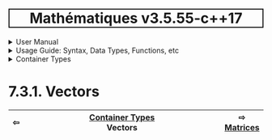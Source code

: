 <h1 style='border: 2px solid; text-align: center'>Mathématiques v3.5.55-c++17</h1>

<details>

<summary>User Manual</summary>

# [User Manual](../../../README.md)<br>
1. [About](../../../about/README.md)<br>
2. [License](../../../license/README.md)<br>
3. [Status, Release Notes & Planned Work](../../../status-release/README.md)<br>
4. [Description and Example Usage](../../../description-examples/README.md)<br>
5. [Installation](../../../installation/README.md)<br>
6. [Your First Mathématiques Project](../../../first-project/README.md)<br>
7. _Usage Guide: Syntax, Data Types, Functions, etc_ <br>
8. [Benchmarks](../../../benchmarks/README.md)<br>
9. [Tests](../../../test/README.md)<br>
10. [Developer Guide: Modifying and Extending Mathématiques](../../../developer-guide/README.md)<br>


</details>



<details>

<summary>Usage Guide: Syntax, Data Types, Functions, etc</summary>

# [7. Usage Guide: Syntax, Data Types, Functions, etc](../../README.md)<br>
7.1. [User Guide Notation](../../notation/README.md)<br>
7.2. [Scalar Types](../../scalars/README.md)<br>
7.3. _Container Types_ <br>
7.4. [Operators](../../operators/README.md)<br>
7.5. [Functions](../../functions/README.md)<br>
7.6. [Display of Results](../../display/README.md)<br>
7.7. [Linear Algebra](../../linear-algebra/README.md)<br>
7.8. [FILE I/O](../../file-io/README.md)<br>
7.9. [Debug Modes](../../debug/README.md)<br>


</details>



<details>

<summary>Container Types</summary>

# [7.3. Container Types](../README.md)<br>

7.3.1. _Vectors_ <br>
7.3.2. [Matrices](../matrix/README.md)<br>
7.3.3. [Tensors](../tensor/README.md)<br>


</details>



# 7.3.1. Vectors



| ⇦ <br />  | [Container Types](../README.md)<br />Vectors<br /><img width=1000/> | ⇨ <br />[Matrices](../matrix/README.md)   |
| ------------ | :-------------------------------: | ------------ |

